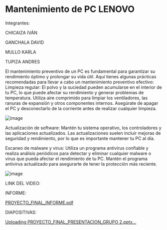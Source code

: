 # Mantenimiento de PC LENOVO
Integrantes:

CHICAIZA IVÁN

GANCHALA DAVID

MULLO KARLA

TUPIZA ANDRES

El mantenimiento preventivo de un PC es fundamental para garantizar su rendimiento óptimo y prolongar su vida útil. Aquí tienes algunas prácticas recomendadas para llevar a cabo un mantenimiento preventivo efectivo:
Limpieza regular: El polvo y la suciedad pueden acumularse en el interior de tu PC, lo que puede afectar su rendimiento y generar problemas de temperatura. Utiliza aire comprimido para limpiar los ventiladores, las ranuras de expansión y otros componentes internos. Asegúrate de apagar el PC y desconectarlo de la corriente antes de realizar cualquier limpieza.

![image](https://github.com/David-Alejo-Ganchala/Mantenimiento-de-PC/assets/135990048/298b4c4c-35f4-4fae-9c1c-f79df18f6ca5)

Actualización de software: Mantén tu sistema operativo, los controladores y las aplicaciones actualizados. Las actualizaciones suelen incluir mejoras de seguridad y rendimiento, por lo que es importante mantener tu PC al día.

Escaneo de malware y virus: Utiliza un programa antivirus confiable y realiza análisis periódicos para detectar y eliminar cualquier malware o virus que pueda afectar el rendimiento de tu PC. Mantén el programa antivirus actualizado para asegurarte de tener la protección más reciente.

![image](https://github.com/David-Alejo-Ganchala/Mantenimiento-de-PC/assets/135990048/7f7f5bb9-6edc-444e-968e-c837bfd4cc2b)

LINK DEL VIDEO:

INFORME:

[PROYECTO_FINAL_INFORME.pdf](https://github.com/David-Alejo-Ganchala/Mantenimiento-de-PC/files/11692153/PROYECTO_FINAL_INFORME.pdf)

DIAPOSITIVAS:

[Uploading PROYECTO_FINAL_PRESENTACION_GRUPO 2.pptx…]()
